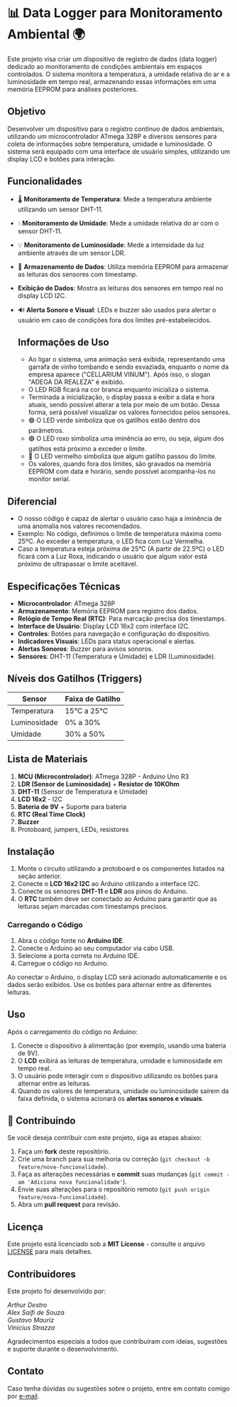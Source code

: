 # 📊 **Data Logger para Monitoramento Ambiental** 🌍

Este projeto visa criar um dispositivo de registro de dados (data logger) dedicado ao monitoramento de condições ambientais em espaços controlados. O sistema monitora a temperatura, a umidade relativa do ar e a luminosidade em tempo real, armazenando essas informações em uma memória EEPROM para análises posteriores.

## Objetivo

Desenvolver um dispositivo para o registro contínuo de dados ambientais, utilizando um microcontrolador ATmega 328P e diversos sensores para coleta de informações sobre temperatura, umidade e luminosidade. O sistema será equipado com uma interface de usuário simples, utilizando um display LCD e botões para interação.

## Funcionalidades

-  🌡️ **Monitoramento de Temperatura**: Mede a temperatura ambiente utilizando um sensor DHT-11.
- 💧 **Monitoramento de Umidade**: Mede a umidade relativa do ar com o sensor DHT-11.
- 💡 **Monitoramento de Luminosidade**: Mede a intensidade da luz ambiente através de um sensor LDR.
- 🎲 **Armazenamento de Dados**: Utiliza memória EEPROM para armazenar as leituras dos sensores com timestamp.
- **Exibição de Dados**: Mostra as leituras dos sensores em tempo real no display LCD I2C.
- 🔊 **Alerta Sonoro e Visual**: LEDs e buzzer são usados para alertar o usuário em caso de condições fora dos limites pré-estabelecidos.

  ## Informações de Uso
  - Ao ligar o sistema, uma animação será exibida, representando uma garrafa de vinho tombando e sendo esvaziada, enquanto o nome da empresa aparece ("CELLARIUM VINUM"). Após isso, o slogan "ADEGA DA REALEZA" é exibido.
  - O LED RGB ficará na cor branca enquanto inicializa o sistema.
  - Terminada a inicialização, o display passa a exibir a data e hora atuais, sendo possível alterar a tela por meio de um botão. Dessa forma, será possível visualizar os valores fornecidos pelos sensores.
  - 🟢 O LED verde simboliza que os gatilhos estão dentro dos parâmetros.
  - 🟣 O LED roxo simboliza uma iminência ao erro, ou seja, algum dos gatilhos está próximo a exceder o limite.
  - 🔴 O LED vermelho simboliza que algum gatilho passou do limite.
  - Os valores, quando fora dos limites, são gravados na memória EEPROM com data e horário, sendo possível acompanha-los no monitor serial.

## Diferencial
- O nosso código é capaz de alertar o usuário caso haja a iminência de uma anomalia nos valores recomendados.
- Exemplo: No código, definimos o limite de temperatura máxima como 25ºC. Ao exceder a temperatura, o LED fica com Luz Vermelha.
- Caso a temperatura esteja próxima de 25°C (A partir de 22.5ºC) o LED ficará com a Luz Roxa, indicando o usuário que algum valor está próximo de ultrapassar o limite aceitável.
  
## Especificações Técnicas

- **Microcontrolador**: ATmega 328P
- **Armazenamento**: Memória EEPROM para registro dos dados.
- **Relógio de Tempo Real (RTC)**: Para marcação precisa dos timestamps.
- **Interface de Usuário**: Display LCD 16x2 com interface I2C.
- **Controles**: Botões para navegação e configuração do dispositivo.
- **Indicadores Visuais**: LEDs para status operacional e alertas.
- **Alertas Sonoros**: Buzzer para avisos sonoros.
- **Sensores**: DHT-11 (Temperatura e Umidade) e LDR (Luminosidade).

## Níveis dos Gatilhos (Triggers)

| Sensor        | Faixa de Gatilho   |
|---------------|--------------------|
| Temperatura   | 15°C a 25°C        |
| Luminosidade  | 0% a 30%           |
| Umidade       | 30% a 50%          |

## Lista de Materiais

1. **MCU (Microcontrolador)**: ATmega 328P - Arduino Uno R3
2. **LDR (Sensor de Luminosidade)** + **Resistor de 10KOhm**
3. **DHT-11** (Sensor de Temperatura e Umidade)
4. **LCD 16x2** - I2C
5. **Bateria de 9V** + Suporte para bateria
6. **RTC (Real Time Clock)**
7. **Buzzer**
8. Protoboard, jumpers, LEDs, resistores

## Instalação

1. Monte o circuito utilizando a protoboard e os componentes listados na seção anterior.
2. Conecte o **LCD 16x2 I2C** ao Arduino utilizando a interface I2C.
3. Conecte os sensores **DHT-11** e **LDR** aos pinos do Arduino.
4. O **RTC** também deve ser conectado ao Arduino para garantir que as leituras sejam marcadas com timestamps precisos.

### Carregando o Código

1. Abra o código fonte no **Arduino IDE**.
2. Conecte o Arduino ao seu computador via cabo USB.
3. Selecione a porta correta no Arduino IDE.
4. Carregue o código no Arduino.

Ao conectar o Arduino, o display LCD será acionado automaticamente e os dados serão exibidos. Use os botões para alternar entre as diferentes leituras.

## Uso

Após o carregamento do código no Arduino:

1. Conecte o dispositivo à alimentação (por exemplo, usando uma bateria de 9V).
2. O **LCD** exibirá as leituras de temperatura, umidade e luminosidade em tempo real.
3. O usuário pode interagir com o dispositivo utilizando os botões para alternar entre as leituras.
4. Quando os valores de temperatura, umidade ou luminosidade saírem da faixa definida, o sistema acionará os **alertas sonoros e visuais**.

## 🤝 Contribuindo

Se você deseja contribuir com este projeto, siga as etapas abaixo:
1. Faça um **fork** deste repositório.
2. Crie uma branch para sua melhoria ou correção (`git checkout -b feature/nova-funcionalidade`).
3. Faça as alterações necessárias e **commit** suas mudanças (`git commit -am 'Adiciona nova funcionalidade'`).
4. Envie suas alterações para o repositório remoto (`git push origin feature/nova-funcionalidade`).
5. Abra um **pull request** para revisão.


## Licença

Este projeto está licenciado sob a **MIT License** - consulte o arquivo [LICENSE](LICENSE) para mais detalhes.

## Contribuidores

Este projeto foi desenvolvido por:

*Arthur Destro*  
*Alex Saifi de Souza*  
*Gustavo Mauriz*  
*Vinicius Strazza*

Agradecimentos especiais a todos que contribuíram com ideias, sugestões e suporte durante o desenvolvimento.


## Contato

Caso tenha dúvidas ou sugestões sobre o projeto, entre em contato comigo por [e-mail](strazza2005@gmail.com).
